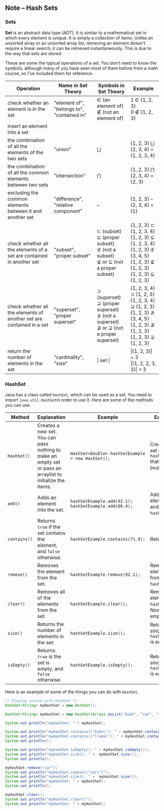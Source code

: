 ## Note – Hash Sets

### Sets

**Set** is an abstract data type (ADT). It is similar to a mathematical set in which every element is unique. It is simply a collection of items. Unlike an unsorted array or an unsorted array list, retrieving an element doesn't require a linear search; it can be retrieved instantaneously. This is due to the way that sets are stored.

These are some the typical operations of a set. You don't need to know the symbols, although many of you have seen most of them before from a math course, so I've included them for reference.

| Operation                                                    | Name in Set Theory                         | Symbols in Set Theory                                        | Example                                                      |
| ------------------------------------------------------------ | ------------------------------------------ | ------------------------------------------------------------ | ------------------------------------------------------------ |
| check whether an element is in the set                       | "element of", "belongs to", "contained in" | ∈ (an element of)</br>∉ (not an element of)                  | 1 ∈ {1, 2, 3}</br>0 ∉ {1, 2, 3}                              |
| insert an element into a set                                 |                                            |                                                              |                                                              |
| the combination of all the elements of the two sets          | "union"                                    | ⋃                                                            | {1, 2, 3} ⋃ {2, 3, 4} = {1, 2, 3, 4}                         |
| the combination of all the common elements between two sets  | "intersection"                             | ⋂                                                            | {1, 2, 3} ⋂ {2, 3, 4} = {2, 3}                               |
| excluding the common elements between it and another set     | "difference", "relative component"         | –                                                            | {1, 2, 3} – {2, 3, 4} = {1}                                  |
| check whether all the elements of a set are contained in another set | "subset", "proper subset"                  | ⊂ (subset)</br>⊆ (proper subset)</br>⊄ (not a subset)</br>⊈ or ⊊ (not a proper subset) | {1, 2, 3} ⊂ {1, 2, 3, 4}</br>{1, 2, 3} ⊆ {1, 2, 3, 4}</br>{1, 2, 3} ⊄ {3, 4, 5}</br>{1, 2, 3} ⊈ {1, 2, 3}</br>{1, 2, 3} ⊊ {1, 2, 3} |
| check whether all the elements of another set are contained in a set | "superset", "proper superset"              | ⊃ (superset)</br>⊇ (proper superset)</br>⊅ (not a superset)</br>⊉ or ⊋ (not a proper superset) | {1, 2, 3, 4} ⊃ {1, 2, 3}</br>{1, 2, 3, 4} ⊇ {1, 2, 3}</br>{1, 2, 3} ⊅ {3, 4, 5}</br>{1, 2, 3} ⊉ {1, 2, 3}</br>{1, 2, 3} ⊋ {1, 2, 3} |
| return the number of elements in the set                     | "cardinality", "size"                      | \| set \|                                                    | \|{1, 2, 3}\| = 3</br>\|{1, 2, 2, 3, 3}\| = 3                |

### HashSet

Java has a class called `HashSet`, which can be used as a set. You need to import `java.util.HashSet`in order to use it. Here are some of the methods you can use. 


| Method | Explanation | Example | Explanation |
| --- | --- | --- | --- |
| `HashSet()`  | Creates a new set. You can pass nothing to make an empty set or pass an arraylist to initialize the items. | `HashSet<Double> hashSetExample = new HashSet();`           | Creates a new set called `hashSetExample` that will contain `Double` values. |
| `add()`      | Adds an element into the set.                                | `hashSetExample.add(92.1);`</br>`hashSetExample.add(86.4);` | Adds the elements `92.1` and `86.4` to `hashSetExample`.     |
| `contains()` | Returns `true` if the set contains the element, and `false` otherwise. | `hashSetExample.contains(71.9);`                            | Returns `false`.                                             |
| `remove()`   | Removes the element from the set.                            | `hashSetExample.remove(92.1);`                              | Removes the element `92.1` from `hashSetExample`.            |
| `clear()`    | Removes all of the elements from the set.                    | `hashSetExample.clear();`                                   | Removes all the elements from `hashSetExample`. Now, it is an empty set. |
| `size()`     | Returns the number of elements in the set.                   | `hashSetExample.size();`                                    | Returns `0`, since `hashSetExample` is empty.                |
| `isEmpty()`  | Returns `true` is the set is empty, and `false` otherwise.   | `hashSetExample.isEmpty();`                                 | Returns `true`, since `hashSetExample` is `empty`.           |

Here is an example of some of the things you can do with `HashSet`.

```java
/* Playing around with HashSet */
HashSet<String> myHashSet = new HashSet();

HashSet<String> myHashSet = new HashSet(Arrays.asList("boat", "car", "train", "bike", "car));

System.out.println("myHashSet: " + myHashSet);

System.out.println("myHashSet.contains(\"bike\"): " + myHashSet.contains("bike"));
System.out.println("myHashSet.contains(\"llama\"): " + myHashSet.contains("llama"));
System.out.println();

System.out.println("myHashSet.isEmpty(): " + myHashSet.isEmpty());
System.out.println("myHashSet.size(): " +  myHashSet.size());
System.out.println();

myHashSet.remove("car");
System.out.println("myHashSet.remove(\"car\")");
System.out.println("myHashSet.size(): " +  myHashSet.size());
System.out.println("myHashSet: " + myHashSet);
System.out.println();

myHashSet.clear();
System.out.println("myHashSet.clear()");
System.out.println("myHashSet: " + myHashSet);
```

